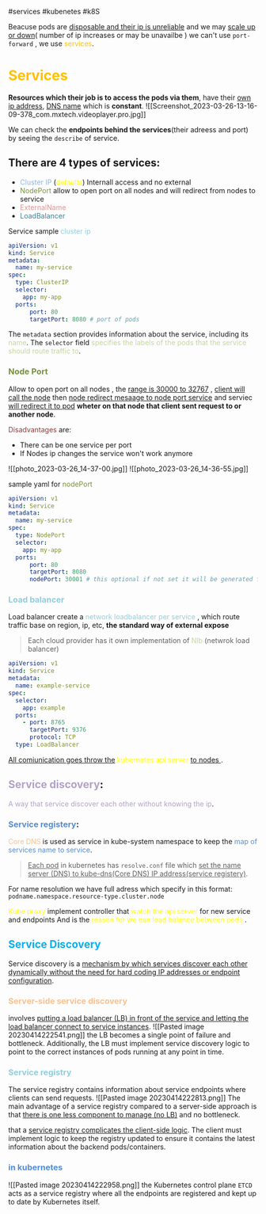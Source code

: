 #services #kubenetes #k8S 
 
 Beacuse pods are <u>disposable and their ip is unreliable</u> and we may <u>scale up or down</u>( number of ip increases or may be unavailbe ) we can't use `port-forward` , we use <font color="#ffc000">services</font>.
 
# <font color="#ffc000">Services</font>
**Resources which their job is to access the pods via them**, have their <u>own ip address</u>, <u>DNS name</u> which is **constant**.
![[Screenshot_2023-03-26-13-16-09-378_com.mxtech.videoplayer.pro.jpg]]

We can check the **endpoints behind the services**(their adreess and port) by seeing the `describe` of service.

## There are 4 types of services:
- <font color="#95b3d7">Cluster IP</font> (<font color="#ffff00">defaults</font>)
		Internall access and no external
- <font color="#76923c">NodePort</font> 
		allow to open port on all nodes and will redirect from nodes to service
- <font color="#d99694">ExternalName</font>
- <font color="#31859b">LoadBalancer</font> 

Service sample <font color="#92cddc">cluster ip</font>
```yaml
apiVersion: v1
kind: Service
metadata:
  name: my-service
spec:
  type: ClusterIP
  selector:
    app: my-app
  ports:
      port: 80
      targetPort: 8080 # port of pods
```

The `metadata` section provides information about the service, including its <font color="#c3d69b">name</font>.
The `selector` field <font color="#c3d69b">specifies the labels of the pods that the service should route traffic to</font>.

### <font color="#76923c">Node Port</font>
Allow to open port on all nodes , the <u>range is 30000 to 32767</u> , <u>client will call the node</u> then <u>node redirect mesaage to node port service</u> and serviec <u>will redirect it to pod</u> **wheter on that node that client sent request to or another node**.

<font color="#953734">Disadvantages</font> are:
* There can be one service per port 
* If Nodes ip changes the service won't work anymore 

![[photo_2023-03-26_14-37-00.jpg]]
![[photo_2023-03-26_14-36-55.jpg]]

sample yaml for <font color="#76923c">nodePort</font>
```yaml
apiVersion: v1
kind: Service
metadata:
  name: my-service
spec:
  type: NodePort
  selector:
    app: my-app
  ports:
      port: 80
      targetPort: 8080 
      nodePort: 30001 # this optional if not set it will be generated from the specified range of node port.
```


### <font color="#92cddc">Load balancer</font>
Load balancer create a <font color="#92cddc">network loadbalancer per service</font> , which route traffic base on region, ip, etc, **the standard way of external expose**

> Each cloud provider has it own implementation of <font color="#c3d69b">Nlb</font> (netwrok load balancer) 

```yaml
apiVersion: v1
kind: Service
metadata:
  name: example-service
spec:
  selector:
    app: example
  ports:
    - port: 8765
      targetPort: 9376
      protocol: TCP
  type: LoadBalancer
```

<u>All comiunication goes throw the</u> <font color="#ffff00">kubernetes api server</font> <u>to nodes </u>.

## <font color="#b2a2c7">Service discovery</font>:
<font color="#b2a2c7">A way that service discover each other without knowing the ip</font>.

### <font color="#548dd4">Service registery</font>:
<font color="#fac08f">Core DNS</font> is used as service in kube-system namespace to keep the <font color="#548dd4">map of services name to service</font>.

> <u>Each pod</u> in kubernetes has `resolve.conf` file which <u>set the name server (DNS) to kube-dns(Core DNS) IP address(service registery)</u>.

For name resolution we have full adress which specify in this format:
`podname.namespace.resource-type.cluster.node` 

<font color="#ffff00">Kube proxy</font> implement controller that<font color="#ffff00"> watch the api server</font> for new service and endpoints  And is the <font color="#ffff00">reason for we can load balance between pods</font> .


## <font color="#00b0f0">Service Discovery</font>
Service discovery is a <u>mechanism by which services discover each other dynamically without the need for hard coding IP addresses or endpoint configuration</u>.

### <font color="#fac08f">Server-side service discovery</font>
involves <u>putting a load balancer (LB) in front of the service and letting the load balancer connect to service instances</u>.
![[Pasted image 20230414222541.png]]
the LB becomes a single point of failure and bottleneck. Additionally, the LB must implement service discovery logic to point to the correct instances of pods running at any point in time.

### <font color="#92cddc">Service registry</font>
The service registry contains information about service endpoints where clients can send requests.
![[Pasted image 20230414222813.png]]
The main advantage of a service registry compared to a server-side approach is that <u>there is one less component to manage (no LB)</u> and no bottleneck.

that a <u>service registry complicates the client-side logic</u>. The client must implement logic to keep the registry updated to ensure it contains the latest information about the backend pods/containers.
###  <font color="#548dd4">in kubernetes</font>
![[Pasted image 20230414222958.png]]
the Kubernetes control plane `ETCD` acts as a service registry where all the endpoints are registered and kept up to date by Kubernetes itself.
